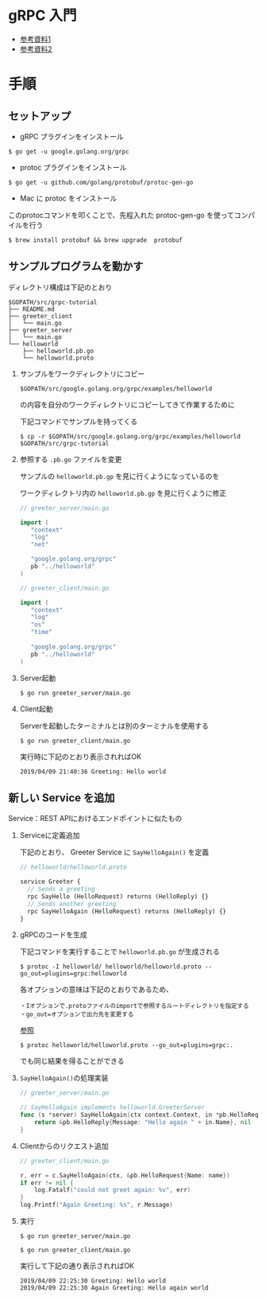 # gRPC 入門

- [参考資料1](https://grpc.io/docs/quickstart/go.html)
- [参考資料2](https://qiita.com/yasuno0327/items/625c18de44152d6bfc1b)


# 手順

## セットアップ

- gRPC プラグインをインストール

`$ go get -u google.golang.org/grpc`

- protoc プラグインをインストール

`$ go get -u github.com/golang/protobuf/protoc-gen-go`

- Mac に protoc をインストール

このprotocコマンドを叩くことで、先程入れた protoc-gen-go を使ってコンパイルを行う

`$ brew install protobuf && brew upgrade  protobuf`


## サンプルプログラムを動かす

ディレクトリ構成は下記のとおり

```
$GOPATH/src/grpc-tutorial
├── README.md
├── greeter_client
│   └── main.go
├── greeter_server
│   └── main.go
└── helloworld
    ├── helloworld.pb.go
    └── helloworld.proto
```

1. サンプルをワークディレクトリにコピー

   `$GOPATH/src/google.golang.org/grpc/examples/helloworld`
   
   の内容を自分のワークディレクトリにコピーしてきて作業するために
   
   下記コマンドでサンプルを持ってくる
   
   `$ cp -r $GOPATH/src/google.golang.org/grpc/examples/helloworld $GOPATH/src/grpc-tutorial`

1. 参照する `.pb.go` ファイルを変更

   サンプルの `helloworld.pb.gp` を見に行くようになっているのを
   
   ワークディレクトリ内の `helloworld.pb.gp` を見に行くように修正
   
   ```go:greeter_server/main.go
   // greeter_server/main.go
   
   import (
      "context"
      "log"
      "net"

      "google.golang.org/grpc"
      pb "../helloworld"
   )
   ```

   ```go:greeter_client/main.go
   // greeter_client/main.go
   
   import (
      "context"
      "log"
      "os"
      "time"
      
      "google.golang.org/grpc"
      pb "../helloworld"
   )
   ```
   

1. Server起動

   `$ go run greeter_server/main.go`
    
1. Client起動

   Serverを起動したターミナルとは別のターミナルを使用する

   `$ go run greeter_client/main.go`

   実行時に下記のとおり表示されればOK
    
   ```
   2019/04/09 21:40:36 Greeting: Hello world
   ```

## 新しい Service を追加

Service：REST APIにおけるエンドポイントに似たもの

1. Serviceに定義追加

   下記のとおり、 Greeter Service に `SayHelloAgain()` を定義
   
   ```proto:helloworld.proto
   // helloworld/helloworld.proto
   
   service Greeter {
     // Sends a greeting
     rpc SayHello (HelloRequest) returns (HelloReply) {}
     // Sends another greeting
     rpc SayHelloAgain (HelloRequest) returns (HelloReply) {}
   }
   ```
   
1. gRPCのコードを生成

   下記コマンドを実行することで `helloworld.pb.go` が生成される

   `$ protoc -I helloworld/ helloworld/helloworld.proto --go_out=plugins=grpc:helloworld`
   
   各オプションの意味は下記のとおりであるため、

   ```
   ・Iオプションで.protoファイルのimportで参照するルートディレクトリを指定する
   ・go_out=オプションで出力先を変更する
   ```
   [参照](https://qiita.com/lufia/items/bcdb5081ddc10af50d8a#protoc-gen-go%E3%81%AE%E3%82%AA%E3%83%97%E3%82%B7%E3%83%A7%E3%83%B3)

   `$ protoc helloworld/helloworld.proto --go_out=plugins=grpc:.`

   でも同じ結果を得ることができる

1. `SayHelloAgain()`の処理実装

   ```go:greeter_server/main.go
   // greeter_server/main.go
   
   // SayHelloAgain implements helloworld.GreeterServer
   func (s *server) SayHelloAgain(ctx context.Context, in *pb.HelloRequest) (*pb.HelloReply, error) {
       return &pb.HelloReply{Message: "Hello again " + in.Name}, nil
   }
   ```
   
1. Clientからのリクエスト追加

   ```go:greeter_client/main.go
   // greeter_client/main.go
   
   r, err = c.SayHelloAgain(ctx, &pb.HelloRequest{Name: name})
   if err != nil {
       log.Fatalf("could not greet again: %v", err)
   }
   log.Printf("Again Greeting: %s", r.Message)
   ```
1. 実行

   `$ go run greeter_server/main.go`

   `$ go run greeter_client/main.go`
   
   実行して下記の通り表示されればOK
   
   ```
   2019/04/09 22:25:30 Greeting: Hello world
   2019/04/09 22:25:30 Again Greeting: Hello again world
   ```
